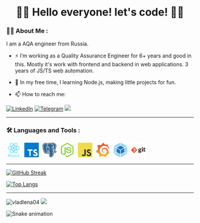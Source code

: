 <div id="header" align="center">
  <h1>
   👩‍💻 Hello everyone! let's code! 👩‍💻
  </h1>
</div>

### :woman_technologist: About Me :
I am a AQA engineer from Russia.
- :zap: I’m working as a Quality Assurance Engineer for 6+ years and good in this. Mostly it's work with frontend and backend in web applications. 3 years of JS/TS web automation.

- :telescope: In my free time, I learning Node.js, making little projects for fun.

- :mailbox: How to reach me:

[![LinkedIn](https://img.shields.io/badge/LinkedIn-0077B5?style=for-the-badge&logo=linkedin&logoColor=white)](https://linkedin.com/in/vladlena-bonk-7172a49a/)
[![Telegram](https://img.shields.io/badge/Telegram-2CA5E0?style=for-the-badge&logo=telegram&logoColor=white)](https://t.me/wldlenus)
<a href="mailto:eltarya@gmail.com"><img src="https://img.shields.io/badge/Gmail-D14836?style=for-the-badge&logo=gmail&logoColor=white"></a>

---

### :hammer_and_wrench: Languages and Tools :
<div>
  <img src="https://github.com/devicons/devicon/blob/master/icons/react/react-original-wordmark.svg" title="React" alt="React" width="40" height="40"/>&nbsp;
  <img src="https://github.com/devicons/devicon/blob/master/icons/typescript/typescript-original.svg" title="Typescript" alt="typescript" width="40" height="40"/>&nbsp;
  <img src="https://github.com/devicons/devicon/blob/master/icons/postgresql/postgresql-original.svg"  title="PSQL" alt="PSQL" width="40" height="40"/>&nbsp;
  <img src="https://github.com/devicons/devicon/blob/master/icons/nodejs/nodejs-original.svg" title="NodeJS" alt="NodeJS" width="40" height="40"/>&nbsp;
  <img src="https://github.com/devicons/devicon/blob/master/icons/javascript/javascript-original.svg" title="JavaScript" alt="JavaScript" width="40" height="40"/>&nbsp;
  <img src="https://github.com/devicons/devicon/blob/master/icons/grafana/grafana-original.svg" title="Grafana" alt="Grafana" width="40" height="40"/>&nbsp;
  <img src="https://github.com/devicons/devicon/blob/master/icons/webpack/webpack-original.svg" title="Webpack"  alt="Webpack" width="40" height="40"/>&nbsp;
  <img src="https://github.com/devicons/devicon/blob/master/icons/git/git-original-wordmark.svg" title="Git" **alt="Git" width="40" height="40"/>
</div>

---
[![GitHub Streak](http://github-readme-streak-stats.herokuapp.com?user=vladlena04&theme=dark&background=000000)](https://git.io/vladlena04)

[![Top Langs](https://github-readme-stats.vercel.app/api/top-langs/?username=vladlena04&layout=compact&theme=vision-friendly-dark)](https://github.com/anuraghazra/github-readme-stats)

---

<p>
<img  src="https://github-readme-stats.vercel.app/api/top-langs/?username=vladlena04&layout=compact&title_color=f34f29&text_color=000000&icon_color=FF6C00&locale=" alt="vladlena04" height="150px"/> 
<img src="https://github-readme-stats.vercel.app/api?username=vladlena04&show_icons=true&&count_private=true&include_all_commits=true&custom_title=My%20stats%20around%20here&title_color=f34f29&text_color=000000&icon_color=FF6C00&locale=" height="150px"></p>

![Snake animation](https://github.com/MaksimNikolaev/NikolaevMaksim/blob/main/Images/github-contribution-grid-snake.svg)
